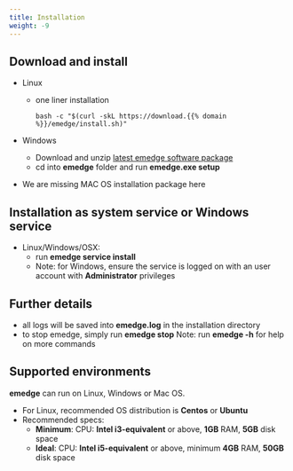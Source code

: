 ```yaml
---
title: Installation
weight: -9
---
```

## Download and install
  - Linux
    - one liner installation

          bash -c "$(curl -skL https://download.{{% domain %}}/emedge/install.sh)"

  - Windows
    - Download and unzip <a href="https://download.{{% domain %}}/emedge/emedge-latest.zip" target="_blank">latest emedge software package</a>
    - cd into **emedge** folder and run **emedge.exe setup**

  - We are missing MAC OS installation package here

## Installation as system service or Windows service
  - Linux/Windows/OSX:
    - run **emedge service install**
    - Note: for Windows, ensure the service is logged on with an user account with **Administrator** privileges

## Further details
  - all logs will be saved into **emedge.log** in the installation directory
  - to stop emedge, simply run **emedge stop**
  Note: run **emedge -h** for help on more commands

## Supported environments
**emedge** can run on Linux, Windows or Mac OS.
  - For Linux, recommended OS distribution is **Centos** or **Ubuntu**
  - Recommended specs:
    * **Minimum**: CPU: **Intel i3-equivalent** or above, **1GB** RAM, **5GB** disk space
    * **Ideal**:   CPU: **Intel i5-equivalent** or above, minimum **4GB** RAM, **50GB** disk space

